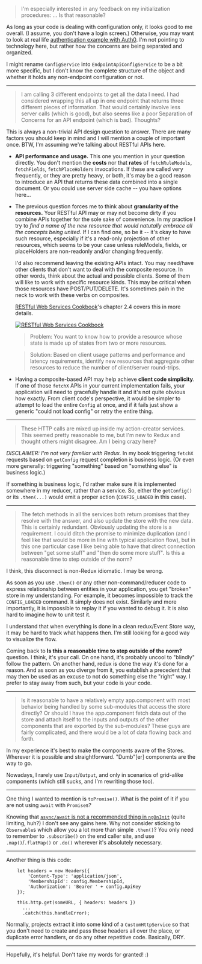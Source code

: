 > I'm especially interested in any feedback on my initialization procedures: ... Is that reasonable?

As long as your code is dealing with configuration only, it looks good to me overall. (I assume, you don't have a login screen.) Otherwise, you may want to look at real life [authentication example with Auth0](https://auth0.com/blog/real-world-angular-series-part-2/). I'm not pointing to technology here, but rather how the concerns are being separated and organized.

I might rename `ConfigService` into `EndpointApiConfigService` to be a bit more specific, but I don't know the complete structure of the object and whether it holds any non-endpoint configuration or not.

---

> I am calling 3 different endpoints to get all the data I need. I had considered wrapping this all up in one endpoint that returns three different pieces of information. That would certainly involve less server calls (which is good), but also seems like a poor Separation of Concerns for an API endpoint (which is bad). Thoughts?

This is always a non-trivial API design question to answer. There are many factors you should keep in mind and I will mention a couple of important once. BTW, I'm assuming we're talking about RESTful APIs here.

* **API performance and usage.** This one you mention in your question directly. You don't mention the **costs** nor that **rates** of `fetchRuleModels`, `fetchFields`, `fetchPlaceHolders` invocations. If these are called very frequently, or they are pretty heavy, or both, it's may be a good reason to introduce an API that returns these data combined into a single document. Or you could use server side cache -- you have options here...
* The previous question forces me to think about **granularity of the resources.** Your RESTful API may or may not become dirty if you combine APIs together for the sole sake of convenience. In my practice I try to _find a name of the new resource that would natutally embrace all the concepts being united_. If I can find one, so be it -- it's okay to have such resource, especially if it's a read-only projection of other resources, which seems to be your case unless ruleModels, fields, or placeHolders are non-readonly and/or changing frequently.

  I'd also recommend leaving the existing APIs intact. You may need/have other clients that don't want to deal with the composite resource. In other words, think about the actual and possible clients. Some of them will like to work with specific resource kinds. This may be critical when those resources have POST/PUT/DELETE. It's sometimes pain in the neck to work with these verbs on composites.

  [RESTful Web Services Cookbook](https://books.google.com/books/about/RESTful_Web_Services_Cookbook.html?id=ed5ml0T3zyIC&printsec=frontcover&source=kp_read_button#v=onepage&q&f=false)'s chapter 2.4 covers this in more details.

  [![RESTful Web Services Cookbook][1]][1]

  > Problem: You want to know how to provide a resource whose state is made up of states from two or more resources.

  > Solution: Based on client usage patterns and performance and latency requirements, identify new resources that aggregate other resources to reduce the number of client/server round-trips.

* Having a composite-based API may help achieve **client code simplicity**. If one of those `fetchX` APIs in your current implementation fails, your application will need to gracefully handle it and it's not quite obvious how exactly. From client code's perspective, it would be simpler to attempt to load the entire `Config` at once, and if it fails just show a generic "could not load config" or retry the entire thing.

---

> These HTTP calls are mixed up inside my action-creator services. This seemed pretty reasonable to me, but I'm new to Redux and thought others might disagree. Am I being crazy here?

_DISCLAIMER: I'm not very familiar with Redux._ In my book triggering `fetchX` requests based on `getConfig` request completion is business logic. (Or even more generally: triggering "something" based on "something else" is business logic.)

If something is business logic, I'd rather make sure it is implemented somewhere in my reducer, rather than a service. So, either the `getConfig()` or its `.then(...)` would emit a proper action (`CONFIG_LOADED` in this case).

---

> The fetch methods in all the services both return promises that they resolve with the answer, and also update the store with the new data. This is certainly redundant. Obviously updating the store is a requirement. I could ditch the promise to minimize duplication (and I feel like that would be more in line with typical application flow), but in this one particular case I like being able to have that direct connection between "get some stuff" and "then do some more stuff". Is this a reasonable time to step outside of the norm?

I think, this disconnect is non-Redux idiomatic. I may be wrong.

As soon as you use `.then()` or any other non-command/reducer code to express relationship between entities in your application, you get "broken" store in my understanding. For example, it becomes impossible to track the `CONFIG_LOADED` command. It simply does not exist. Similarly and more importantly, it is impossible to replay it if you wanted to debug it. It is also hard to imagine how to unit test it.

I understand that when everything is done in a clean redux/Event Store way, it may be hard to track what happens then. I'm still looking for a good way to visualize the flow.

Coming back to **Is this a reasonable time to step outside of the norm?** question. I think, it's your call. On one hand, it's probably uncool to "blindly" follow the pattern. On another hand, redux is done the way it's done for a reason. And as soon as you diverge from it, you establish a precedent that may then be used as an excuse to not do something else the "right" way. I prefer to stay away from such, but your code is your code.

---

> Is it reasonable to have a relatively empty app.component with most behavior being handled by some sub-modules that access the store directly? Or should I have the app.component fetch data out of the store and attach itself to the inputs and outputs of the other components that are exported by the sub-modules? These guys are fairly complicated, and there would be a lot of data flowing back and forth.

In my experience it's best to make the components aware of the Stores. Wherever it is possible and straightforward. "Dumb"[er] components are the way to go.

Nowadays, I rarely use `Input`/`Output`, and only in scenarios of grid-alike components (which still sucks, and I'm rewriting those too).

---

One thing I wanted to mention is `toPromise()`. What is the point of it if you are not using `await` with `Promise`s?

Knowing that [`async/await` is not a recommended thing in `ngOnInit`][2] (quite limiting, huh?) I don't see any gains here. Why not consider sticking to `Observable`s which allow you a lot more than simple `.then()`? You only need to remember to `.subscribe()` on the end caller site, and use `.map()`/`.flatMap()` or `.do()` wherever it's absolutely necessary.

---

Another thing is this code:

        let headers = new Headers({
            'Content-Type': 'application/json',
            'MembershipId': config.MembershipId,
            'Authorization': 'Bearer ' + config.ApiKey
        });

        this.http.get(someURL, { headers: headers })
          ...
          .catch(this.handleError);

Normally, projects extract it into some kind of a `CustomHttpService` so that you don't need to create and pass those headers all over the place, or duplicate error handlers, or do any other repetitive code. Basically, DRY.

---

Hopefully, it's helpful. Don't take my words for granted! :)

  [1]: https://i.stack.imgur.com/E51iC.png
  [2]: https://github.com/angular/angular/issues/17420
